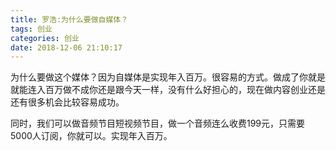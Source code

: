 ```yaml
---
title: 罗浩:为什么要做自媒体？
tags: 创业
categories: 创业
date: 2018-12-06 21:10:17
---
```


为什么要做这个媒体？因为自媒体是实现年入百万。很容易的方式。做成了你就是就能连入百万做不成你还是跟今天一样，没有什么好担心的，现在做内容创业还是还有很多机会比较容易成功。

同时，我们可以做音频节目短视频节目，做一个音频连么收费199元，只需要5000人订阅，你就可以。实现年入百万。